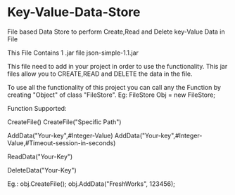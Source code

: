 # Key-Value-Data-Store
File based Data Store to perform Create,Read and Delete key-Value Data in File

This File Contains 1 .jar file
     json-simple-1.1.jar
 
This file need to add in your project in order to use the functionality.
This jar files allow you to CREATE,READ and DELETE the data in the file.

To use all the functionality of this project you can call any the Function by creating "Object" of class "FileStore".
Eg:
     FileStore Obj = new FileStore;
     
Function Supported:

CreateFile()
CreateFile("Specific Path")

AddData("Your-key",#Integer-Value)
AddData("Your-key",#Integer-Value,#Timeout-session-in-seconds)

ReadData("Your-Key")

DeleteData("Your-Key")


Eg.: obj.CreateFile();
     obj.AddData("FreshWorks", 123456);
